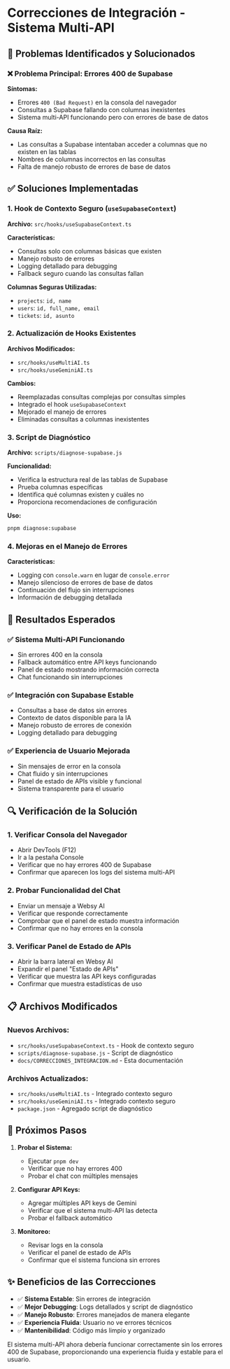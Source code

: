 # Correcciones de Integración - Sistema Multi-API

## 🔧 Problemas Identificados y Solucionados

### ❌ **Problema Principal: Errores 400 de Supabase**

**Síntomas:**
- Errores `400 (Bad Request)` en la consola del navegador
- Consultas a Supabase fallando con columnas inexistentes
- Sistema multi-API funcionando pero con errores de base de datos

**Causa Raíz:**
- Las consultas a Supabase intentaban acceder a columnas que no existen en las tablas
- Nombres de columnas incorrectos en las consultas
- Falta de manejo robusto de errores de base de datos

## ✅ **Soluciones Implementadas**

### 1. **Hook de Contexto Seguro (`useSupabaseContext`)**

**Archivo:** `src/hooks/useSupabaseContext.ts`

**Características:**
- Consultas solo con columnas básicas que existen
- Manejo robusto de errores
- Logging detallado para debugging
- Fallback seguro cuando las consultas fallan

**Columnas Seguras Utilizadas:**
- `projects`: `id, name`
- `users`: `id, full_name, email`
- `tickets`: `id, asunto`

### 2. **Actualización de Hooks Existentes**

**Archivos Modificados:**
- `src/hooks/useMultiAI.ts`
- `src/hooks/useGeminiAI.ts`

**Cambios:**
- Reemplazadas consultas complejas por consultas simples
- Integrado el hook `useSupabaseContext`
- Mejorado el manejo de errores
- Eliminadas consultas a columnas inexistentes

### 3. **Script de Diagnóstico**

**Archivo:** `scripts/diagnose-supabase.js`

**Funcionalidad:**
- Verifica la estructura real de las tablas de Supabase
- Prueba columnas específicas
- Identifica qué columnas existen y cuáles no
- Proporciona recomendaciones de configuración

**Uso:**
```bash
pnpm diagnose:supabase
```

### 4. **Mejoras en el Manejo de Errores**

**Características:**
- Logging con `console.warn` en lugar de `console.error`
- Manejo silencioso de errores de base de datos
- Continuación del flujo sin interrupciones
- Información de debugging detallada

## 🚀 **Resultados Esperados**

### ✅ **Sistema Multi-API Funcionando**
- Sin errores 400 en la consola
- Fallback automático entre API keys funcionando
- Panel de estado mostrando información correcta
- Chat funcionando sin interrupciones

### ✅ **Integración con Supabase Estable**
- Consultas a base de datos sin errores
- Contexto de datos disponible para la IA
- Manejo robusto de errores de conexión
- Logging detallado para debugging

### ✅ **Experiencia de Usuario Mejorada**
- Sin mensajes de error en la consola
- Chat fluido y sin interrupciones
- Panel de estado de APIs visible y funcional
- Sistema transparente para el usuario

## 🔍 **Verificación de la Solución**

### 1. **Verificar Consola del Navegador**
- Abrir DevTools (F12)
- Ir a la pestaña Console
- Verificar que no hay errores 400 de Supabase
- Confirmar que aparecen los logs del sistema multi-API

### 2. **Probar Funcionalidad del Chat**
- Enviar un mensaje a Websy AI
- Verificar que responde correctamente
- Comprobar que el panel de estado muestra información
- Confirmar que no hay errores en la consola

### 3. **Verificar Panel de Estado de APIs**
- Abrir la barra lateral en Websy AI
- Expandir el panel "Estado de APIs"
- Verificar que muestra las API keys configuradas
- Confirmar que muestra estadísticas de uso

## 📋 **Archivos Modificados**

### Nuevos Archivos:
- `src/hooks/useSupabaseContext.ts` - Hook de contexto seguro
- `scripts/diagnose-supabase.js` - Script de diagnóstico
- `docs/CORRECCIONES_INTEGRACION.md` - Esta documentación

### Archivos Actualizados:
- `src/hooks/useMultiAI.ts` - Integrado contexto seguro
- `src/hooks/useGeminiAI.ts` - Integrado contexto seguro
- `package.json` - Agregado script de diagnóstico

## 🎯 **Próximos Pasos**

1. **Probar el Sistema:**
   - Ejecutar `pnpm dev`
   - Verificar que no hay errores 400
   - Probar el chat con múltiples mensajes

2. **Configurar API Keys:**
   - Agregar múltiples API keys de Gemini
   - Verificar que el sistema multi-API las detecta
   - Probar el fallback automático

3. **Monitoreo:**
   - Revisar logs en la consola
   - Verificar el panel de estado de APIs
   - Confirmar que el sistema funciona sin errores

## ✨ **Beneficios de las Correcciones**

- ✅ **Sistema Estable**: Sin errores de integración
- ✅ **Mejor Debugging**: Logs detallados y script de diagnóstico
- ✅ **Manejo Robusto**: Errores manejados de manera elegante
- ✅ **Experiencia Fluida**: Usuario no ve errores técnicos
- ✅ **Mantenibilidad**: Código más limpio y organizado

El sistema multi-API ahora debería funcionar correctamente sin los errores 400 de Supabase, proporcionando una experiencia fluida y estable para el usuario.
